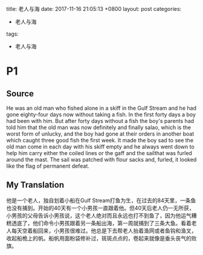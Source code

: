 title: 老人与海
date: 2017-11-16 21:05:13 +0800
layout: post
categories:

- 老人与海

tags:

- 老人与海


# P1

## Source

He was an old man who fished alone in a skiff in the Gulf Stream and he had gone eighty-four days now without taking a fish. In the first forty days a boy had been with him. But after forty days without a fish the boy's parents had told him that the old man was now definitely and finally salao, which is the worst form of unlucky, and the boy had gone at their orders in another boat which caught three good fish the first week. It made the boy sad to see the old man come in each day with his skiff empty and he always went down to help him carry either the coiled lines or the gaff and the sailthat was furled around the mast. The sail was patched with flour sacks and, furled, it looked like the flag of permanent defeat.

## My Translation

他是一个老人，独自划着小船在Gulf Stream打鱼为生，在过去的84天里，一条鱼也没有捕到。开始的40天有一个小男孩一直跟着他。但40天后老人仍一无所获，小男孩的父母告诉小男孩说，这个老人绝对而且永远也打不到鱼了，因为他运气糟糕透底了，他们命令小男孩跟着另一条船出海，第一周就捕到了三条大鱼。看着老人每天空着船回来，小男孩很难过。他总是下去帮老人抬着渔网或者鱼钩和渔叉，收起船桅上的帆。船帆用面粉袋修补过，斑斑点点的，卷起来就像是垂头丧气的败旗。